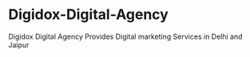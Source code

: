 # Digidox-Digital-Agency
Digidox Digital Agency Provides Digital marketing Services in Delhi and Jaipur 

